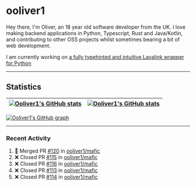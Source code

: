 # ooliver1

Hey there, I'm Oliver, an 18 year old software developer from the UK. I love making backend applications in Python, Typescript, Rust and Java/Kotlin, and contributing to other OSS projects whilst sometimes bearing a bit of web development.

I am currently working on [a fully typehinted and intuitive Lavalink wrapper for Python](https://github.com/ooliver1/mafic)

---

## Statistics

| <a href="https://github.com/anuraghazra/github-readme-stats"><img src="https://github-readme-stats.ooliver1.vercel.app/api/?username=ooliver1&theme=midnight-purple&show_icons=true&hide_border=true&show_private=true&include_all_commits=true&show_total_reviews=true" alt="Ooliver1's GitHub stats" align="center" /></a> | <a href="https://github.com/anuraghazra/github-readme-stats"><img src="https://github-readme-stats.vercel.app/api/top-langs?username=ooliver1&theme=midnight-purple&count_private=true&exclude_repo=obsidi&layout=compact&langs_count=10&hide_border=true" alt="Ooliver1's GitHub stats" align="center" /></a> |
| ----------------------------------------------------------------------------------------------------------------------------------------------------------------------------------------------------------------------------------------------------------------------------------------------------- | ----------------------------------------------------------------------------------------------------------------------------------------------------------------------------------------------------------------------------------------------------------------------------------------------------------------------- |

[![Ooliver1's GitHub graph](https://github-readme-activity-graph.vercel.app/graph?username=ooliver1&bg_color=000000&color=9745f5&line=9745f5&point=FFFFFF&hide_border=true)](https://github.com/ashutosh00710/github-readme-activity-graph)

---

### Recent Activity

<!--START_SECTION:activity-->
1. 🎉 Merged PR [#120](https://github.com/ooliver1/mafic/pull/120) in [ooliver1/mafic](https://github.com/ooliver1/mafic)
2. ❌ Closed PR [#115](https://github.com/ooliver1/mafic/pull/115) in [ooliver1/mafic](https://github.com/ooliver1/mafic)
3. ❌ Closed PR [#116](https://github.com/ooliver1/mafic/pull/116) in [ooliver1/mafic](https://github.com/ooliver1/mafic)
4. ❌ Closed PR [#113](https://github.com/ooliver1/mafic/pull/113) in [ooliver1/mafic](https://github.com/ooliver1/mafic)
5. ❌ Closed PR [#114](https://github.com/ooliver1/mafic/pull/114) in [ooliver1/mafic](https://github.com/ooliver1/mafic)
<!--END_SECTION:activity-->
